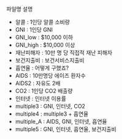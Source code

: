 파일명 설명
-	알콜 : 1인당 알콜 소비량
-	GNI : 1인당 GNI
-	GNI_low : $10,000 이하
-	GNI_high : $10,000 이상
-	재난피해자 : 10만 명 당 직접적 재난 피해자
-	보건지출비 : 보건서비스지출비
-	흡연율 : 어떻게 구했죠?
-	AIDS : 10만명당 에이즈 환자수
-	AIDS2 : 자유도 2배
-	CO2 : 1인당 CO2 배출량
-	인터넷 : 인터넷 이용률
-	multiple3 : GNI, 인터넷, CO2
-	multiple4 : multiple3 + 흡연율
-	multiple_A : AIDS, GNI, 인터넷, 흡연율
-	multiple5 : GNI, 인터넷, 흡연율, 보건지출비
